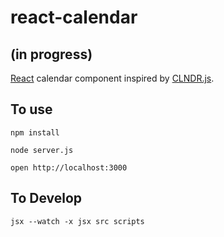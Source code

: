 # react-calendar
## (in progress)

[React](http://facebook.github.io/react/) calendar component inspired by [CLNDR.js](http://kylestetz.github.io/CLNDR/).

## To use

```
npm install

node server.js

open http://localhost:3000
```

## To Develop

```
jsx --watch -x jsx src scripts
```